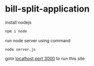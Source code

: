 # bill-split-application

install nodejs
``` cpp
npm i node
```

run node server using command
``` 
node server.js
```

goto [localhost port 3000](http://http://localhost:3000/) to run this site
